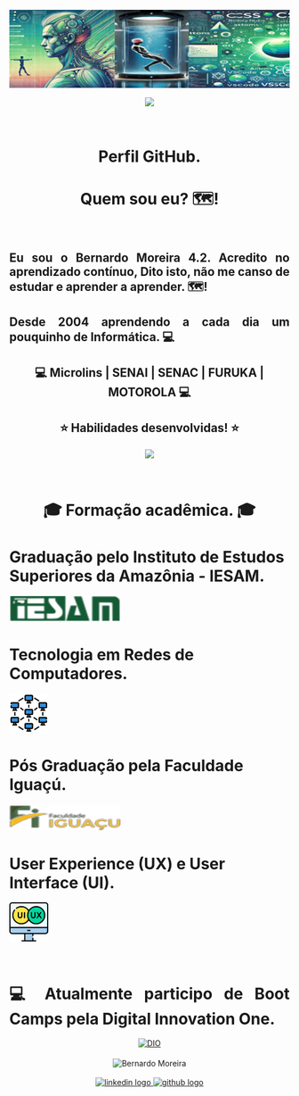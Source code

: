 <a href="https://copilot.microsoft.com/" target="_blank"><img src="./imgs/bannercopilot.png" title="Imagem criada por IA - COPILOT" /></a>
<p align="center"><img width="160" src="https://komarev.com/ghpvc/?username=bmore1000&color=0077B5"></p>
<br>
<h1 align="center"><b>Perfil GitHub.</b></h1>
<h1 align="center">Quem sou eu? 🗺️!</h1>
    <br>
<h2 align="justify">Eu sou o Bernardo Moreira 4.2. Acredito no aprendizado contínuo, Dito isto, não me canso de estudar e aprender a aprender. 🗺️!</h2>
<h2 align="justify">Desde 2004 aprendendo a cada dia um pouquinho de Informática. 💻</h2>
<h2 align="center"> 💻 Microlins | SENAI | SENAC | FURUKA | MOTOROLA 💻 </h2>
<h2 align="center">⭐️ Habilidades desenvolvidas! ⭐️</h2>
<p align="center">
    <a href="https://skillicons.dev">
    <img width="400" src="https://skillicons.dev/icons?i=git,github,html,vscode,ps,gmail,ubuntu,linkedin,windows,markdown,linux" />
    </a>
</p>
      <br>
        <h1 align="center"><b> 🎓 Formação acadêmica. 🎓</b></h1>
        <h1>Graduação pelo Instituto de Estudos Superiores da Amazônia - IESAM.</h1>
        
  <a href="https://estacio.br/" target="_blank"><img margin=10 width=200 src="./imgs/iesam.png" title="IESAM" /></a>
<p><h1>Tecnologia em Redes de Computadores.</h1><img margin=10 width=70 src="./imgs/redes.png" title="Redes" /></p>
  <h1> Pós Graduação pela Faculdade Iguaçú.</h1>
  <a href="https://faculdadeiguacu.edu.br/" target="_blank"><img margin=10 width=200 src="./imgs/iguacu.png" title="IGUAÇÚ" /></a>
  <p><h1>User Experience (UX) e User Interface (UI).</h1><img margin=10 width=70 src="./imgs/ux-ui.png" title="UX - UI" /></p>
<div align="center">
    <br clear="both">
<div align="center">
    <h1 align="justify"><b>💻 Atualmente participo de Boot Camps pela Digital Innovation One.</b></h1>
    <a href="https://web.dio.me/home" target="_blank"><img margin=10 width=100 src="https://hermes.dio.me/assets/diome/logo.png" title="DIO" /></a>
    </div>
    <br clear="both">
    <img align=center margin=10 width=200 src="https://avatars.githubusercontent.com/u/151203779?s=400&u=589dd5cb9033d9161e522ce209ddb344cc3737e0&v=4" title="Bernardo Moreira" />
</div>
        <br clear="both">
<div align="center">
  <a href="https://www.linkedin.com/in/bernardo-moreira-791b0134/" target="_blank">
    <img src="https://img.shields.io/static/v1?message=LinkedIn&logo=linkedin&label=&color=0077B5&logoColor=white&labelColor=&style=for-the-badge" height="35" alt="linkedin logo" title="Linkedin" />
  </a>
  <a href="https://github.com/bmore1000" target="_blank" >
    <img src="https://img.shields.io/static/v1?message=GitHub&logo=GitHub&label=&color=000000&logoColor=white&labelColor=&style=for-the-badge" height="35" alt="github logo" title="GitHub" />
  </a>
